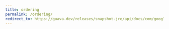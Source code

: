 ```yaml
---
title: ordering
permalink: /ordering/
redirect_to: https://guava.dev/releases/snapshot-jre/api/docs/com/google/common/collect/Ordering.html
---
```

